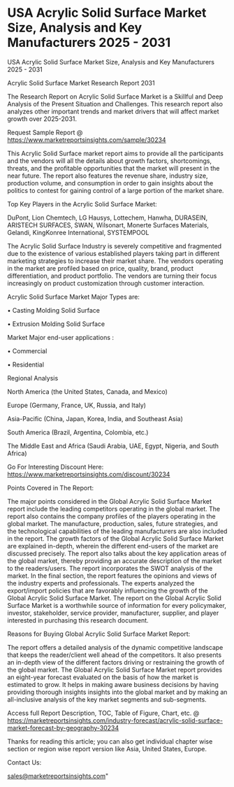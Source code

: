# USA Acrylic Solid Surface Market Size, Analysis and Key Manufacturers 2025 - 2031
USA Acrylic Solid Surface Market Size, Analysis and Key Manufacturers 2025 - 2031

Acrylic Solid Surface Market Research Report 2031

The Research Report on Acrylic Solid Surface Market is a Skillful and Deep Analysis of the Present Situation and Challenges. This research report also analyzes other important trends and market drivers that will affect market growth over 2025-2031.

Request Sample Report @ https://www.marketreportsinsights.com/sample/30234

This Acrylic Solid Surface market report aims to provide all the participants and the vendors will all the details about growth factors, shortcomings, threats, and the profitable opportunities that the market will present in the near future. The report also features the revenue share, industry size, production volume, and consumption in order to gain insights about the politics to contest for gaining control of a large portion of the market share.

Top Key Players in the Acrylic Solid Surface Market:

DuPont, Lion Chemtech, LG Hausys, Lottechem, Hanwha, DURASEIN, ARISTECH SURFACES, SWAN, Wilsonart, Monerte Surfaces Materials, Gelandi, KingKonree International, SYSTEMPOOL

The Acrylic Solid Surface Industry is severely competitive and fragmented due to the existence of various established players taking part in different marketing strategies to increase their market share. The vendors operating in the market are profiled based on price, quality, brand, product differentiation, and product portfolio. The vendors are turning their focus increasingly on product customization through customer interaction.

Acrylic Solid Surface Market Major Types are:

• Casting Molding Solid Surface

• Extrusion Molding Solid Surface

Market Major end-user applications :

• Commercial

• Residential

Regional Analysis

North America (the United States, Canada, and Mexico)

Europe (Germany, France, UK, Russia, and Italy)

Asia-Pacific (China, Japan, Korea, India, and Southeast Asia)

South America (Brazil, Argentina, Colombia, etc.)

The Middle East and Africa (Saudi Arabia, UAE, Egypt, Nigeria, and South Africa)

Go For Interesting Discount Here: https://www.marketreportsinsights.com/discount/30234

Points Covered in The Report:

The major points considered in the Global Acrylic Solid Surface Market report include the leading competitors operating in the global market.
The report also contains the company profiles of the players operating in the global market.
The manufacture, production, sales, future strategies, and the technological capabilities of the leading manufacturers are also included in the report.
The growth factors of the Global Acrylic Solid Surface Market are explained in-depth, wherein the different end-users of the market are discussed precisely.
The report also talks about the key application areas of the global market, thereby providing an accurate description of the market to the readers/users.
The report incorporates the SWOT analysis of the market. In the final section, the report features the opinions and views of the industry experts and professionals. The experts analyzed the export/import policies that are favorably influencing the growth of the Global Acrylic Solid Surface Market.
The report on the Global Acrylic Solid Surface Market is a worthwhile source of information for every policymaker, investor, stakeholder, service provider, manufacturer, supplier, and player interested in purchasing this research document.

Reasons for Buying Global Acrylic Solid Surface Market Report:

The report offers a detailed analysis of the dynamic competitive landscape that keeps the reader/client well ahead of the competitors.
It also presents an in-depth view of the different factors driving or restraining the growth of the global market.
The Global Acrylic Solid Surface Market report provides an eight-year forecast evaluated on the basis of how the market is estimated to grow.
It helps in making aware business decisions by having providing thorough insights insights into the global market and by making an all-inclusive analysis of the key market segments and sub-segments.

Access full Report Description, TOC, Table of Figure, Chart, etc. @ https://marketreportsinsights.com/industry-forecast/acrylic-solid-surface-market-forecast-by-geography-30234

Thanks for reading this article; you can also get individual chapter wise section or region wise report version like Asia, United States, Europe.

Contact Us:

sales@marketreportsinsights.com"
